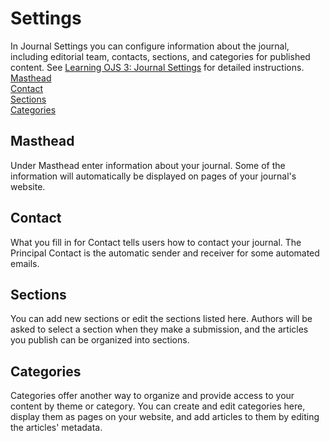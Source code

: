 # Settings

In Journal Settings you can configure information about the journal, including editorial team, contacts, sections, and categories for published content. See [Learning OJS 3: Journal Settings](https://docs.pkp.sfu.ca/learning-ojs/en/journal-setup) for detailed instructions.
[Masthead](settings-journal#masthead)  
[Contact](settings-journal#contact)  
[Sections](settings-journal#sections)  
[Categories](settings-journal#categories)

## <a name="context"></a>Masthead
Under Masthead enter information about your journal. Some of the information will automatically be displayed on pages of your journal's website.

## <a name="context"></a>Contact
What you fill in for Contact tells users how to contact your journal. The Principal Contact is the automatic sender and receiver for some automated emails.

## <a name="context"></a>Sections
You can add new sections or edit the sections listed here. Authors will be asked to select a section when they make a submission, and the articles you publish can be organized into sections.  

## <a name="context"></a>Categories
Categories offer another way to organize and provide access to your content by theme or category. You can create and edit categories here, display them as pages on your website, and add articles to them by editing the articles' metadata. 
